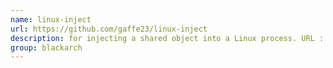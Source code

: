```yaml
---
name: linux-inject
url: https://github.com/gaffe23/linux-inject
description: for injecting a shared object into a Linux process. URL : https://github.com/gaffe23/linux-inject Groups : blackarch blackarch-backdoor blackarch-binary
group: blackarch
---
```

